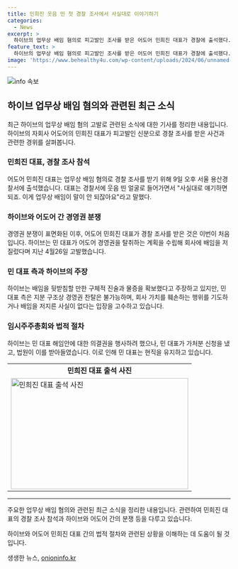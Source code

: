 ```yaml
---
title: 민희진 웃음 띤 첫 경찰 조사에서 사실대로 이야기하기
categories:
  - News
excerpt: >
  하이브의 업무상 배임 혐의로 피고발인 조사를 받은 어도어 민희진 대표가 경찰에 출석했다. 민 대표는 이에 대해 회사의 업무상 배임 혐의를 부인하고, 하이브와의 경영권 분쟁이 관련되었다고 주장했다. 이로써 하이브와 민 대표 간의 갈등이 고조되고 있는 가운데, 임시주주총회에서의 해임안 여부 등 민 대표의 현직 유지가 논란이 되고 있다.
feature_text: >
  하이브의 업무상 배임 혐의로 피고발인 조사를 받은 어도어 민희진 대표가 경찰에 출석했다. 민 대표는 이에 대해 회사의 업무상 배임 혐의를 부인하고, 하이브와의 경영권 분쟁이 관련되었다고 주장했다. 이로써 하이브와 민 대표 간의 갈등이 고조되고 있는 가운데, 임시주주총회에서의 해임안 여부 등 민 대표의 현직 유지가 논란이 되고 있다.
image: 'https://www.behealthy4u.com/wp-content/uploads/2024/06/unnamed-file.png'
---
```


<p><img src="https://www.behealthy4u.com/wp-content/uploads/2024/06/unnamed-file.png" alt="info 속보" /></p>

<h2 data-ke-size="size26">하이브 업무상 배임 혐의와 관련된 최근 소식</h2>

<p data-ke-size="size16">최근 하이브의 업무상 배임 혐의 고발로 관련된 소식에 대한 기사를 정리한 내용입니다. 하이브의 자회사 어도어의 민희진 대표가 피고발인 신분으로 경찰 조사를 받은 사건과 관련한 경위를 살펴봅니다.</p>

<h3>민희진 대표, 경찰 조사 참석</h3>

<p data-ke-size="size16">어도어 민희진 대표는 업무상 배임 혐의로 경찰 조사를 받기 위해 9일 오후 서울 용산경찰서에 출석했습니다. 대표는 경찰서에 웃음 띤 얼굴로 들어가면서 "사실대로 얘기하면 되죠. 이게 업무상 배임이 말이 안 되잖아요"라고 말했다.</p>

<h3>하이브와 어도어 간 경영권 분쟁</h3>

<p data-ke-size="size16">경영권 분쟁이 표면화된 이후, 어도어 민희진 대표가 경찰 조사를 받은 것은 이번이 처음입니다. 하이브는 민 대표가 어도어 경영권을 탈취하는 계획을 수립해 회사에 배임을 저질렀다며 지난 4월26일 고발했습니다.</p>

<h3>민 대표 측과 하이브의 주장</h3>

<p data-ke-size="size16">하이브는 배임을 뒷받침할 만한 구체적 진술과 물증을 확보했다고 주장하고 있지만, 민 대표 측은 지분 구조상 경영권 찬탈은 불가능하며, 회사 가치를 훼손하는 행위를 기도하거나 배임을 저지른 사실이 없다는 입장을 고수하고 있습니다.</p>

<h3>임시주주총회와 법적 절차</h3>

<p data-ke-size="size16">하이브는 민 대표 해임안에 대한 의결권을 행사하려 했으나, 민 대표가 가처분 신청을 냈고, 법원이 이를 받아들였습니다. 이로 인해 민 대표는 현직을 유지하고 있습니다.</p>

<table>
    <tr>
        <td style="text-align: center; height: 17px;"><b>민희진 대표 출석 사진</b></td>
    </tr>
    <tr>
        <td><img src="https://www.example.com/민희진대표출석사진.jpg" alt="민희진 대표 출석 사진" width="400" height="250" /></td>
    </tr>
</table>

<hr>

<p data-ke-size="size16">주요한 업무상 배임 혐의와 관련된 최근 소식을 정리한 내용입니다. 관련하여 민희진 대표의 경찰 조사 참석과 하이브와 어도어 간의 분쟁 등을 다루고 있습니다. </p>

<p data-ke-size="size16">하이브와 어도어 민희진 대표 간의 법적 절차와 관련된 상황을 이해하는 데 도움이 될 것입니다.</p>
생생한 뉴스, <a href="https://onioninfo.kr" rel="dofollow">onioninfo.kr</a>


